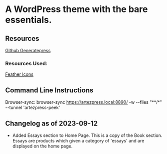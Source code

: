 # A WordPress theme with the bare essentials.

## Resources

[Github Generatepress](https://github.com/tomusborne/generatepress)

### Resources Used:
[Feather Icons](https://feathericons.com/)

## Command Line Instructions

Browser-sync: browser-sync https://artezpress.local:8890/ -w --files "**/*" --tunnel 'artezpress-peek'

## Changelog as of 2023-09-12
- Added Essays section to Home Page. This is a copy of the Book section.
Essays are products which given a category of 'essays' and are displayed on the home page.